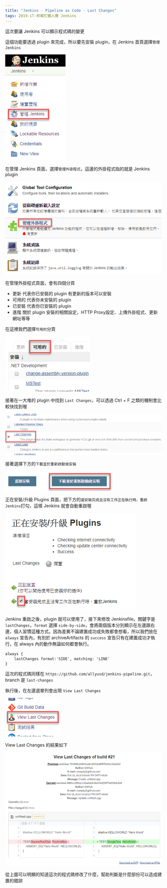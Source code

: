 ```yaml
---
title: "Jenkins - Pipeline as Code - Last Changes"
tags: 2019-iT-邦幫忙鐵人賽 Jenkins
---
```


這次要讓 Jenkins 可以顯示程式碼的變更

這個功能要透過 plugin 來完成，所以要先安裝 plugin，在 Jenkins 首頁選擇`管理 Jenkins`

![](/assets/images/2018-10-20-jenkins-pipeline-as-code-last-changes/2018-10-20_22-33-28.png)

在管理 Jenkins 頁面，選擇`管理外掛程式`，這邊的外掛程式指的就是 Jenkins plugin

![](/assets/images/2018-10-20-jenkins-pipeline-as-code-last-changes/2018-10-20_22-36-41.png)

在管理外掛程式頁面，會有四個分頁
* 更新
代表你已安裝的 plugin 有更新的版本可以安裝
* 可用的
代表你未安裝的 plugin
* 已安裝
代表你已安裝的 plugin
* 進階
關於 plugin 安裝的相關設定，HTTP Proxy設定、上傳外掛程式、更新網址等等

在這裡我們選擇`可用的`分頁

![](/assets/images/2018-10-20-jenkins-pipeline-as-code-last-changes/2018-10-20_22-39-00.png)

接著在一大堆的 plugin 中找到 `Last Changes`，可以透過 Ctrl + F 之類的機制會比較快找到喔

![](/assets/images/2018-10-20-jenkins-pipeline-as-code-last-changes/2018-10-20_22-40-16.png)

接著選擇下方的`下載並於重新啟動後安裝`

![](/assets/images/2018-10-20-jenkins-pipeline-as-code-last-changes/2018-10-20_22-45-39.png)

正在安裝/升級 Plugins 頁面，把下方的`當安裝完成且沒有工作正在執行時，重啟 Jenkins`打勾，這樣 Jenkins 就會自動重啟喔

![](/assets/images/2018-10-20-jenkins-pipeline-as-code-last-changes/2018-10-20_22-49-20.png)

Jenkins 重啟之後，plugin 就可以使用了，接下來修改 Jenkinsfile。關鍵字是 `lastChanges`，`format` 選擇 `side-by-side`，會將兩個版本分別顯示在左邊跟右邊，個人習慣這種方式。因為差異不論建置成功或失敗都會想看，所以我們放在 `always` 宣告內，有別於 archiveArtifacts 的 `success` 宣告只有在建置成功才執行，在 always 內的動作無論如何都會執行。

```
always {
    lastChanges format:'SIDE', matching: 'LINE'
}
```

這次的程式碼同樣在 `https://github.com/allyusd/jenkins-pipeline.git`，branch 是 `last-changes`

執行後，在左邊選單列會出現 `View Last Changes`

![](/assets/images/2018-10-20-jenkins-pipeline-as-code-last-changes/2018-10-20_23-06-40.png)

View Last Changes 的結果如下

![](/assets/images/2018-10-20-jenkins-pipeline-as-code-last-changes/2018-10-20_23-11-50.png)

從上圖可以明顯的知道這次的程式碼修改了什麼，幫助判斷是什麼部份可以造成建置的錯誤